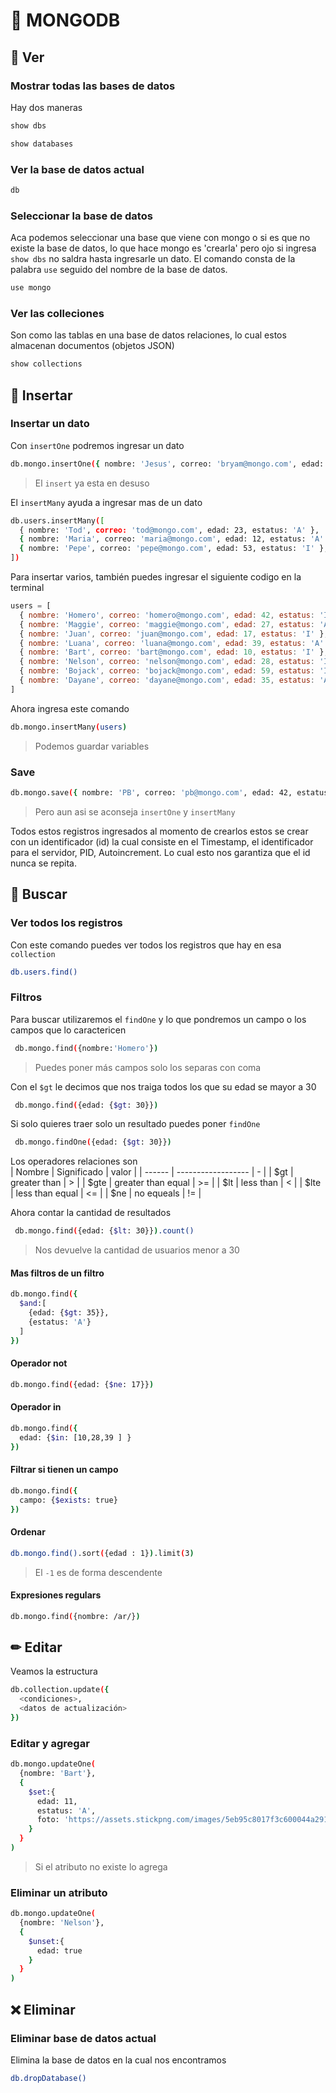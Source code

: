 # 🍃 MONGODB

## 👀 Ver
### Mostrar todas las bases de datos
Hay dos maneras
```bash
show dbs
```
```bash
show databases
```

### Ver la base de datos actual
```bash
db
```

### Seleccionar la base de datos
Aca podemos seleccionar una base que viene con mongo o si es que no existe la base de datos, lo que hace mongo es 'crearla' pero ojo si ingresa ``show dbs`` no saldra hasta ingresarle un dato. El comando consta de la palabra ``use`` seguido del nombre de la base de datos.

```bash
use mongo
```

### Ver las colleciones
Son como las tablas en una base de datos relaciones, lo cual estos almacenan documentos (objetos JSON)
```bash
show collections
```

## 🔧 Insertar
### Insertar un dato
Con ``insertOne`` podremos ingresar un dato
```bash
db.mongo.insertOne({ nombre: 'Jesus', correo: 'bryam@mongo.com', edad: 40, estatus: 'A' })
```
> El ``insert`` ya esta en desuso

El ``insertMany`` ayuda a ingresar mas de un dato
```bash
db.users.insertMany([
  { nombre: 'Tod', correo: 'tod@mongo.com', edad: 23, estatus: 'A' },
  { nombre: 'Maria', correo: 'maria@mongo.com', edad: 12, estatus: 'A' },
  { nombre: 'Pepe', correo: 'pepe@mongo.com', edad: 53, estatus: 'I' },
])
```

Para insertar varios, también puedes ingresar el siguiente codigo en la terminal
```js
users = [
  { nombre: 'Homero', correo: 'homero@mongo.com', edad: 42, estatus: 'I' },
  { nombre: 'Maggie', correo: 'maggie@mongo.com', edad: 27, estatus: 'A' },
  { nombre: 'Juan', correo: 'juan@mongo.com', edad: 17, estatus: 'I' },
  { nombre: 'Luana', correo: 'luana@mongo.com', edad: 39, estatus: 'A' },
  { nombre: 'Bart', correo: 'bart@mongo.com', edad: 10, estatus: 'I' },
  { nombre: 'Nelson', correo: 'nelson@mongo.com', edad: 28, estatus: 'I' },
  { nombre: 'Bojack', correo: 'bojack@mongo.com', edad: 59, estatus: 'I' },
  { nombre: 'Dayane', correo: 'dayane@mongo.com', edad: 35, estatus: 'A' },
]
```
Ahora ingresa este comando
```bash
db.mongo.insertMany(users)
```
> Podemos guardar variables

### Save
```bash
db.mongo.save({ nombre: 'PB', correo: 'pb@mongo.com', edad: 42, estatus: 'I' })
```
> Pero aun asi se aconseja ``insertOne`` y ``insertMany``

Todos estos registros ingresados al momento de crearlos estos se crear con un identificador (id) la cual consiste en el Timestamp, el identificador para el servidor, PID, Autoincrement. Lo cual esto nos garantiza que el id nunca se repita.

## 🔎 Buscar
### Ver todos los registros 
Con este comando puedes ver todos los registros que hay en esa ``collection``
```bash
db.users.find()
```
### Filtros
Para buscar utilizaremos el ``findOne``  y lo que pondremos un campo o los campos que lo caractericen
```bash
 db.mongo.find({nombre:'Homero'})
```
> Puedes poner más campos solo los separas con coma

Con el ``$gt`` le decimos que nos traiga todos los que su edad se mayor a 30
```bash
 db.mongo.find({edad: {$gt: 30}})
```
Si solo quieres traer solo un resultado puedes poner ``findOne``
```bash
 db.mongo.findOne({edad: {$gt: 30}})
```
Los operadores relaciones son <br>
| Nombre | Significado        | valor |
| ------ | ------------------ | - |
| $gt    | greater than       | > |
| $gte   | greater than equal | >= |
| $lt    | less than          | < |
| $lte   | less than equal    | <= |
| $ne  | no equeals    | != |

Ahora contar la cantidad de resultados
```bash
 db.mongo.find({edad: {$lt: 30}}).count()
```
> Nos devuelve la cantidad de usuarios menor a 30

#### Mas filtros de un filtro
```bash
db.mongo.find({
  $and:[
    {edad: {$gt: 35}},
    {estatus: 'A'}
  ]
})
```
#### Operador not
```bash
db.mongo.find({edad: {$ne: 17}})
```

#### Operador in
```bash
db.mongo.find({
  edad: {$in: [10,28,39 ] }
})
```

#### Filtrar si tienen un campo
```bash
db.mongo.find({
  campo: {$exists: true}
})
```

#### Ordenar

```bash
db.mongo.find().sort({edad : 1}).limit(3)
```
> El ``-1`` es de forma descendente

#### Expresiones regulars
```bash
db.mongo.find({nombre: /ar/})
```

## ✏ Editar
Veamos la estructura
```bash
db.collection.update({
  <condiciones>,
  <datos de actualización>
})
```

### Editar y agregar
```bash
db.mongo.updateOne(
  {nombre: 'Bart'},
  {
    $set:{
      edad: 11,
      estatus: 'A',
      foto: 'https://assets.stickpng.com/images/5eb95c8017f3c600044a2910.png'
    }
  }
)
```
> Si el atributo no existe lo agrega

### Eliminar un atributo
```bash
db.mongo.updateOne(
  {nombre: 'Nelson'},
  {
    $unset:{
      edad: true
    }
  }
)
```

## ❌ Eliminar
### Eliminar base de datos actual
Elimina la base de datos en la cual nos encontramos
```bash
db.dropDatabase()
```